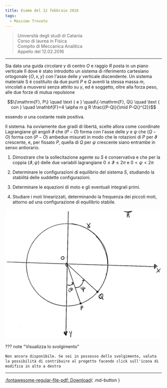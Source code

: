 ```yaml
---
title: Esame del 12 febbraio 2016
tags:
  - Massimo Trovato
---
```


>Università degli studi di Catania<br> Corso di laurea in Fisica<br> Compito di Meccanica Analitica<br> Appello del 12.02.2016

---

Sia data una guida circolare $\gamma$ di centro $O$ e raggio $R$ posta
in un piano verticale II dove è stato introdotto un sistema di
riferimento cartesiano ortogonale $\{O, x, y\}$ con l'asse delle $y$
verticale discendente. Un sistema materiale $\mathrm{S}$ é costituito da
due punti $P$ e $Q$ aventi la stessa massa $m$, vincolati a muoversi
senza attrito su $\gamma$, ed é soggetto, oltre alla forza peso, alle
due forze di mutua repulsione

$$\{\mathrm{F}, P\} \quad \text { e } \quad\{-\mathrm{F}, Q\} \quad \text { con } \quad \mathbf{F}=4 \alpha m g R \frac{(P-Q)}{\mid P-Q\}^{2}}$$

essendo $\alpha$ una costante reale positiva.

Il sistema. ha ovviamente due gradi di libertá, scelte allora come
coordinate Lagrangiane gli angoli $\vartheta$ che $(P-O)$ forma con
l'asse delle $y$ e $\psi$ che $(Q-O)$ forma con $(P-O)$ ambedue misurati
in modo che le rotazioni di $P$ per $\vartheta$ crescente, e, per
fissato $P$, quella di $Q$ per $\psi$ crescente siano entrambe in senso
antiorario.

1.  Dimostrare che la sollecitazione agente su $S$ é conservativa e che
    per la coppia $\{\vartheta, \psi\}$ delle due variabili lagrangiane
    $0 \leq \vartheta \leq 2 \pi$ e $0<\psi<2 \pi$

2.  Determinare le configurazioni di equilibrio del sistema $S$,
    studiando la stabilitá delle suddette configurazioni.

3.  Determinare le equazioni di moto e gli eventuali integrali primi.

4.  Studiare i moti linearizzati, determinando la frequenza dei piccoli
    moti, attorno ad una configurazione di equilibrio stabile.

![image](images/2023_04_03_c2b519dab57738b76b16g-05.jpg)

??? note "Visualizza lo svolgimento"
    
    Non ancora disponibile. Se sei in possesso dello svolgimento, valuta la possibilità di contribuire al progetto facendo click sull'icona di modifica in alto a destra

---

[:fontawesome-regular-file-pdf: Download](pdf/2014-2016-t.pdf){ .md-button }